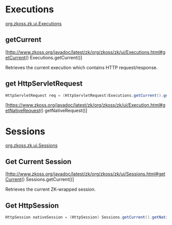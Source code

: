 # Executions

[org.zkoss.zk.ui.Executions](http://www.zkoss.org/javadoc/latest/zk/org/zkoss/zk/ui/Executions.html)

## getCurrent

\[<http://www.zkoss.org/javadoc/latest/zk/org/zkoss/zk/ui/Executions.html#getCurrent>()
Executions.getCurrent()\]

Retrieves the current execution which contains HTTP request/response.

## get HttpServletRequest

``` java
HttpServletRequest req = (HttpServletRequest)Executions.getCurrent().getNativeRequest()
```

\[<https://www.zkoss.org/javadoc/latest/zk/org/zkoss/zk/ui/Execution.html#getNativeRequest>()
getNativeRequest()\]

# Sessions

[org.zkoss.zk.ui.Sessions](http://www.zkoss.org/javadoc/latest/zk/org/zkoss/zk/ui/Sessions.html)

## Get Current Session

\[<http://www.zkoss.org/javadoc/latest/zk/org/zkoss/zk/ui/Sessions.html#getCurrent>()
Sessions.getCurrent()\]

Retrieves the current ZK-wrapped session.

## Get HttpSession

``` java
HttpSession nativeSession = (HttpSession) Sessions.getCurrent().getNativeSession();
```
